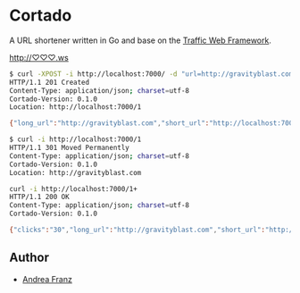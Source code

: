 # Cortado

A URL shortener written in Go and base on the [Traffic Web Framework](https://github.com/pilu/traffic).

<http://♡♡♡.ws>

```bash
$ curl -XPOST -i http://localhost:7000/ -d "url=http://gravityblast.com"
HTTP/1.1 201 Created
Content-Type: application/json; charset=utf-8
Cortado-Version: 0.1.0
Location: http://localhost:7000/1

{"long_url":"http://gravityblast.com","short_url":"http://localhost:7000/1","shorty":"1"}
```

```bash
$ curl -i http://localhost:7000/1
HTTP/1.1 301 Moved Permanently
Content-Type: application/json; charset=utf-8
Cortado-Version: 0.1.0
Location: http://gravityblast.com

```

```bash
curl -i http://localhost:7000/1+
HTTP/1.1 200 OK
Content-Type: application/json; charset=utf-8
Cortado-Version: 0.1.0

{"clicks":"30","long_url":"http://gravityblast.com","short_url":"http://localhost:7000/1","shorty":"1"}
```

## Author

* [Andrea Franz](http://gravityblast.com)

